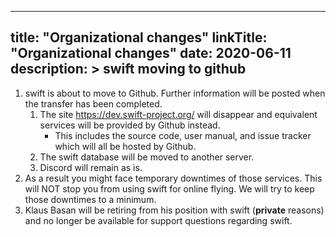 
---
title: "Organizational changes"
linkTitle: "Organizational changes"
date: 2020-06-11
description: >
  swift moving to github
---

1. swift is about to move to Github. Further information will be posted when the transfer has been completed.
    1. The site https://dev.swift-project.org/ will disappear and equivalent services will be provided by Github instead.
        * This includes the source code, user manual, and issue tracker which will all be hosted by Github.
    2. The swift database will be moved to another server.
    3. Discord will remain as is.
2. As a result you might face temporary downtimes of those services. This will NOT stop you from using swift for online flying. We will try to keep those downtimes to a minimum.
3. Klaus Basan will be retiring from his position with swift (**private** reasons) and no longer be available for support questions regarding swift.